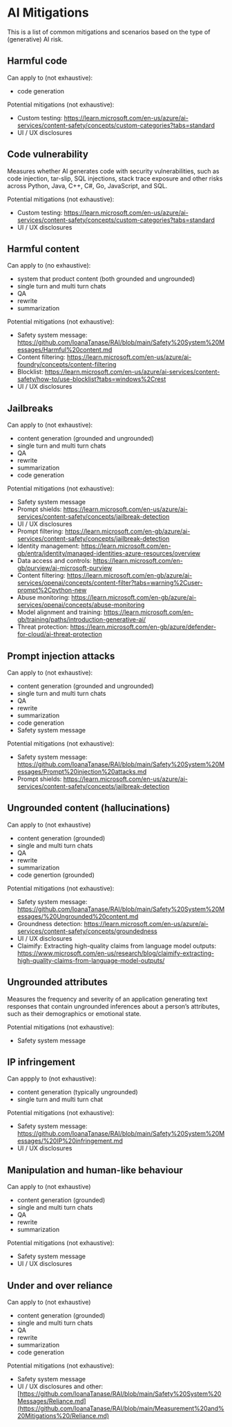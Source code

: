 # AI Mitigations
This is a list of common mitigations and scenarios based on the type of (generative) AI risk. 

## Harmful code 

Can apply to (not exhaustive):
- code generation

Potential mitigations (not exhaustive):
- Custom testing: https://learn.microsoft.com/en-us/azure/ai-services/content-safety/concepts/custom-categories?tabs=standard 
- UI / UX disclosures

## Code vulnerability

Measures whether AI generates code with security vulnerabilities, such as code injection, tar-slip, SQL injections, stack trace exposure and other risks across Python, Java, C++, C#, Go, JavaScript, and SQL.

Potential mitigations (not exhaustive):
- Custom testing: [https://learn.microsoft.com/en-us/azure/ai-services/content-safety/concepts/custom-categories?tabs=standard ](https://learn.microsoft.com/en-us/azure/ai-foundry/how-to/develop/evaluate-sdk)
- UI / UX disclosures
  
## Harmful content

Can apply to (no exhaustive):
 - system that product content (both grounded and ungrounded)
 - single turn and multi turn chats
 - QA
 - rewrite
 - summarization
   
Potential mitigations (not exhaustive):
- Safety system message: https://github.com/IoanaTanase/RAI/blob/main/Safety%20System%20Messages/Harmful%20content.md
- Content filtering: https://learn.microsoft.com/en-us/azure/ai-foundry/concepts/content-filtering
- Blocklist: https://learn.microsoft.com/en-us/azure/ai-services/content-safety/how-to/use-blocklist?tabs=windows%2Crest
- UI / UX disclosures
  
## Jailbreaks

Can apply to (not exhaustive):
- content generation (grounded and ungrounded)
- single turn and multi turn chats
- QA
- rewrite
- summarization
- code generation

Potential mitigations (not exhaustive):
- Safety system message
- Prompt shields: https://learn.microsoft.com/en-us/azure/ai-services/content-safety/concepts/jailbreak-detection
- UI / UX disclosures
- Prompt filtering: https://learn.microsoft.com/en-gb/azure/ai-services/content-safety/concepts/jailbreak-detection
- Identity management: https://learn.microsoft.com/en-gb/entra/identity/managed-identities-azure-resources/overview
- Data access and controls: https://learn.microsoft.com/en-gb/purview/ai-microsoft-purview
- Content filtering: https://learn.microsoft.com/en-gb/azure/ai-services/openai/concepts/content-filter?tabs=warning%2Cuser-prompt%2Cpython-new
- Abuse monitoring: https://learn.microsoft.com/en-gb/azure/ai-services/openai/concepts/abuse-monitoring
- Model alignment and training: https://learn.microsoft.com/en-gb/training/paths/introduction-generative-ai/
- Threat protection: https://learn.microsoft.com/en-gb/azure/defender-for-cloud/ai-threat-protection
  
## Prompt injection attacks 

Can apply to (not exhaustive):
- content generation (grounded and ungrounded)
- single turn and multi turn chats
- QA
- rewrite
- summarization
- code generation
- Safety system message

Potential mitigations (not exhaustive):
- Safety system message: https://github.com/IoanaTanase/RAI/blob/main/Safety%20System%20Messages/Prompt%20injection%20attacks.md
- Prompt shields: https://learn.microsoft.com/en-us/azure/ai-services/content-safety/concepts/jailbreak-detection
  
## Ungrounded content (hallucinations)

Can apply to (not exhaustive)
- content generation (grounded)
- single and multi turn chats
- QA
- rewrite
- summarization
- code genertion (grounded)

Potential mitigations (not exhaustive):
- Safety system message: https://github.com/IoanaTanase/RAI/blob/main/Safety%20System%20Messages/%20Ungrounded%20content.md
- Groundness detection: https://learn.microsoft.com/en-us/azure/ai-services/content-safety/concepts/groundedness
- UI / UX disclosures
- Claimify: Extracting high-quality claims from language model outputs: https://www.microsoft.com/en-us/research/blog/claimify-extracting-high-quality-claims-from-language-model-outputs/

## Ungrounded attributes

Measures the frequency and severity of an application generating text responses that contain ungrounded inferences about a person’s attributes, such as their demographics or emotional state.

Potential mitigations (not exhaustive):
- Safety system message

## IP infringement 

Can appply to (not exhaustive):
- content generation (typically ungrounded)
- single turn and multi turn chat

Potential mitigations (not exhaustive):
- Safety system message: https://github.com/IoanaTanase/RAI/blob/main/Safety%20System%20Messages/%20IP%20infringement.md
- UI / UX disclosures

## Manipulation and human-like behaviour 

Can apply to (not exhaustive)
- content generation (grounded)
- single and multi turn chats
- QA
- rewrite
- summarization

Potential mitigations (not exhaustive):
- Safety system message
- UI / UX disclosures

## Under and over reliance 

Can apply to (not exhaustive)
- content generation (grounded)
- single and multi turn chats
- QA
- rewrite
- summarization
- code generation

Potential mitigations (not exhaustive):
- Safety system message
- UI / UX disclosures and other: [https://github.com/IoanaTanase/RAI/blob/main/Safety%20System%20Messages/Reliance.md](https://github.com/IoanaTanase/RAI/blob/main/Measurement%20and%20Mitigations%20/Reliance.md)
